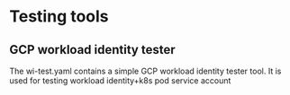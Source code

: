 # Testing tools

## GCP workload identity tester
The wi-test.yaml contains a simple GCP workload identity tester tool. It is used for testing workload identity+k8s pod service account

